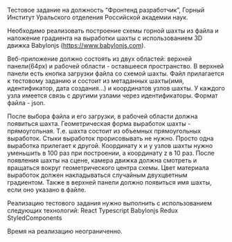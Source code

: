 Тестовое задание на должность “Фронтенд разработчик”, Горный Институт Уральского отделения Российской академии наук.

Необходимо реализовать построение схемы горной шахты из файла и наложение градиента на выработки шахты с использованием 3D движка Babylonjs (https://www.babylonjs.com).

Веб-приложение должно состоять из двух областей: верхней панели(64px) и рабочей области - оставшееся пространство. 
В верхней панели есть кнопка загрузки файла со схемой шахты.
Файл прилагается к тестовому заданию и состоит из метаданных шахты(имя, идентификатор, дата создания…) и координатов узлов шахты. У каждого узла имеется связь с другими узлами через идентификаторы. Формат файла - json.

После выбора файла и его загрузки, в рабочей области должна появиться шахта. Геометрическая форма выработок шахты - прямоугольная. Т.е. шахта состоит из объемных прямоугольных выработок. Стыки выработок прорисовывать не нужно. Просто одна выработка прилегает к другой. 
Координату x и y узлов шахты нужно уменьшить в 100 раз при построении, а координату z в 10 раз.
После появления шахты на сцене, камера движка должна смотреть и вращаться вокруг геометрического центра схемы. Цвет материала выработок должен накладываться случайным двухцветным градиентом. 
Также в верхней панели должно появиться имя шахты, если оно указано в файле.

Реализацию тестового задания нужно выполнить с использованием следующих технологий:
React
Typescript
Babylonjs
Redux
StyledComponents

Время на реализацию неограниченно.
